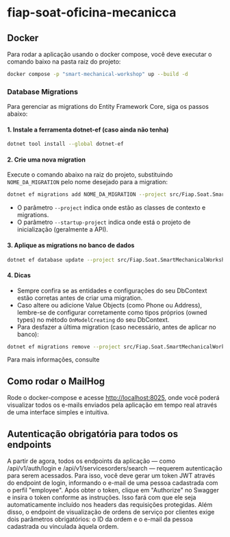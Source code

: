 # fiap-soat-oficina-mecanicca

## Docker

Para rodar a aplicação usando o docker compose, você deve executar o comando baixo na pasta raiz do projeto:

````bash
docker compose -p "smart-mechanical-workshop" up --build -d
````

### Database Migrations

Para gerenciar as migrations do Entity Framework Core, siga os passos abaixo:

#### 1. Instale a ferramenta dotnet-ef (caso ainda não tenha)

```bash
dotnet tool install --global dotnet-ef
```

#### 2. Crie uma nova migration

Execute o comando abaixo na raiz do projeto, substituindo `NOME_DA_MIGRATION` pelo nome desejado para a migration:

```bash
dotnet ef migrations add NOME_DA_MIGRATION --project src/Fiap.Soat.SmartMechanicalWorkshop.Infrastructure --startup-project src/Fiap.Soat.SmartMechanicalWorkshop.Api
```

- O parâmetro `--project` indica onde estão as classes de contexto e migrations.
- O parâmetro `--startup-project` indica onde está o projeto de inicialização (geralmente a API).

#### 3. Aplique as migrations no banco de dados

```bash
dotnet ef database update --project src/Fiap.Soat.SmartMechanicalWorkshop.Infrastructure --startup-project src/Fiap.Soat.SmartMechanicalWorkshop.Api
```

#### 4. Dicas

- Sempre confira se as entidades e configurações do seu DbContext estão corretas antes de criar uma migration.
- Caso altere ou adicione Value Objects (como Phone ou Address), lembre-se de configurar corretamente como tipos próprios (owned types) no método `OnModelCreating` do seu DbContext.
- Para desfazer a última migration (caso necessário, antes de aplicar no banco):

```bash
dotnet ef migrations remove --project src/Fiap.Soat.SmartMechanicalWorkshop.Infrastructure
```

Para mais informações, consulte

## Como rodar o MailHog
Rode o docker-compose e acesse [http://localhost:8025](http://localhost:8025), onde você poderá visualizar todos os e-mails enviados pela aplicação em tempo real através de uma interface simples e intuitiva.

## Autenticação obrigatória para todos os endpoints

A partir de agora, todos os endpoints da aplicação — como /api/v1/auth/login e /api/v1/servicesorders/search — requerem autenticação para serem acessados. Para isso, você deve gerar um token JWT através do endpoint de login, informando o e-mail de uma pessoa cadastrada com o perfil "employee". Após obter o token, clique em "Authorize" no Swagger e insira o token conforme as instruções. Isso fará com que ele seja automaticamente incluído nos headers das requisições protegidas.
Além disso, o endpoint de visualização de ordens de serviço por clientes exige dois parâmetros obrigatórios: o ID da ordem e o e-mail da pessoa cadastrada ou vinculada àquela ordem.
